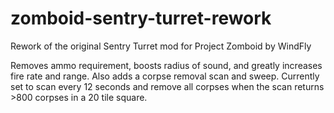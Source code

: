 # zomboid-sentry-turret-rework

Rework of the original Sentry Turret mod for Project Zomboid by WindFly

Removes ammo requirement, boosts radius of sound, and greatly increases fire rate and range. Also adds a corpse removal scan and sweep. Currently set to scan every 12 seconds and remove all corpses when the scan returns >800 corpses in a 20 tile square.
